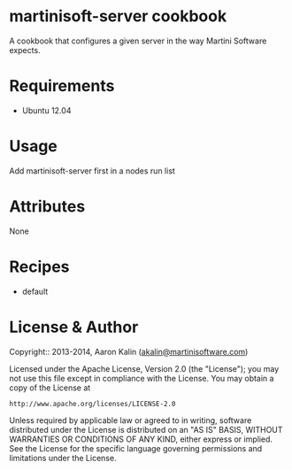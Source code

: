 # martinisoft-server cookbook

A cookbook that configures a given server in the way Martini Software expects.

# Requirements

* Ubuntu 12.04

# Usage

Add martinisoft-server first in a nodes run list

# Attributes

None

# Recipes

* default

# License & Author

Copyright:: 2013-2014, Aaron Kalin (<akalin@martinisoftware.com>)

Licensed under the Apache License, Version 2.0 (the "License");
you may not use this file except in compliance with the License.
You may obtain a copy of the License at

    http://www.apache.org/licenses/LICENSE-2.0

Unless required by applicable law or agreed to in writing, software
distributed under the License is distributed on an "AS IS" BASIS,
WITHOUT WARRANTIES OR CONDITIONS OF ANY KIND, either express or implied.
See the License for the specific language governing permissions and
limitations under the License.

